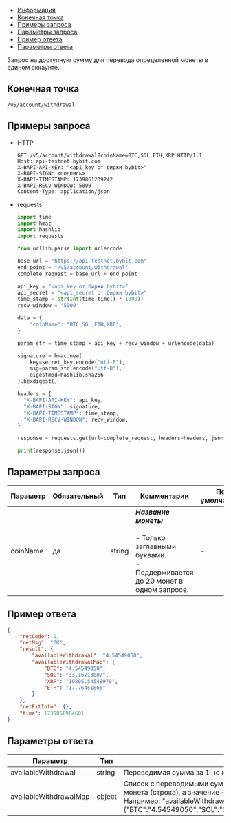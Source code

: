 - [Информация](#информация)
- [Конечная точка](#конечная-точка)
- [Примеры запроса](#примеры-запроса)
- [Параметры запроса](#параметры-запроса)
- [Пример ответа](#пример-ответа)
- [Параметры ответа](#параметры-ответа)

<a id="информация"></a>

Запрос на доступную сумму для перевода определенной монеты в едином аккаунте.

<a id="конечная-точка"></a>

## Конечная точка

`/v5/account/withdrawal`

<a id="примеры-запроса"></a>

## Примеры запроса

- HTTP

  ```http
  GET /v5/account/withdrawal?coinName=BTC,SOL,ETH,XRP HTTP/1.1
  Host: api-testnet.bybit.com
  X-BAPI-API-KEY: "<api_key от биржи bybit>"
  X-BAPI-SIGN: <подпись>
  X-BAPI-TIMESTAMP: 1739861239242
  X-BAPI-RECV-WINDOW: 5000
  Content-Type: application/json
  ```

- requests

  ```python
  import time
  import hmac
  import hashlib
  import requests

  from urllib.parse import urlencode

  base_url = "https://api-testnet.bybit.com"
  end_point = "/v5/account/withdrawal"
  complete_request = base_url + end_point

  api_key = "<api_key от биржи bybit>"
  api_secret = "<api_secret от биржи bybit>"
  time_stamp = str(int(time.time() * 1000))
  recv_window = "5000"

  data = {
      "coinName": "BTC,SOL,ETH,XRP",
  }

  param_str = time_stamp + api_key + recv_window + urlencode(data)
  
  signature = hmac.new(
      key=secret_key.encode("utf-8"),
      msg=param_str.encode("utf-8"),
      digestmod=hashlib.sha256
  ).hexdigest()
  
  headers = {
    "X-BAPI-API-KEY": api_key,
    "X-BAPI-SIGN": signature,
    "X-BAPI-TIMESTAMP": time_stamp,
    "X-BAPI-RECV-WINDOW": recv_window,
  }

  response = requests.get(url=complete_request, headers=headers, json=data, timeout=10)

  print(response.json())
  ```

<a id="параметры-запроса"></a>

## Параметры запроса

|Параметр  	                  |Обязательный	 |Тип  	  |Комментарии       |По умолчанию|
|-----------------------------|--------------|--------|------------------|------------|
|coinName                     |да            |string    |***Название монеты***<br><br>- Только заглавными буквами.<br>- Поддерживается до 20 монет в одном запросе.   |-   |

<a id="пример-ответа"></a>

## Пример ответа

```json
{
    "retCode": 0,
    "retMsg": "OK",
    "result": {
        "availableWithdrawal": "4.54549050",
        "availableWithdrawalMap": {
            "BTC": "4.54549050",
            "SOL": "33.16713007",
            "XRP": "10805.54548970",
            "ETH": "17.76451865"
        }
    },
    "retExtInfo": {},
    "time": 1739858984601
}
```

<a id="параметры-ответа"></a>

## Параметры ответа

|Параметр  |Тип       |Комментарии                                             |
|----------|----------|--------------------------------------------------------|
|availableWithdrawal   |string     |Переводимая сумма за 1-ю монету в запросе                                             |
|availableWithdrawalMap   |object      |Список с переводимыми суммами для каждой запрошенной монеты. Ключ — запрошенная монета (строка), а значение — соответствующая сумма (строка).<br>Например: "availableWithdrawalMap":{"BTC":"4.54549050","SOL":"33.16713007","XRP":"10805.54548970","ETH":"17.76451865"}                                             |
